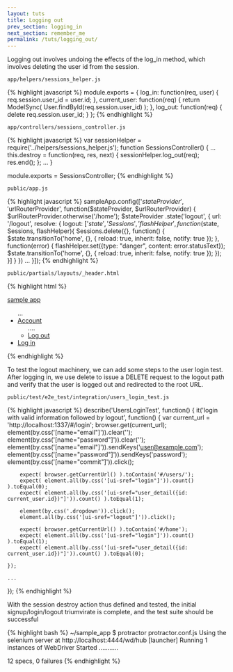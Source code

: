 ```yaml
---
layout: tuts
title: Logging out
prev_section: logging_in
next_section: remember_me
permalink: /tuts/logging_out/
---
```


Logging out involves undoing the effects of the log_in method, which involves deleting the user id from the session.

`app/helpers/sessions_helper.js`

{% highlight javascript %}
module.exports = {
	log_in: function(req, user) {
		req.session.user_id = user.id;
	},
	current_user: function(req) {
		return ModelSync( User.findById(req.session.user_id) );
	},
	log_out: function(req) {
		delete req.session.user_id;
	}
};
{% endhighlight %}

`app/controllers/sessions_controller.js`

{% highlight javascript %}
var sessionHelper = require('../helpers/sessions_helper.js');
function SessionsController() {
	...
	this.destroy = function(req, res, next) {
		sessionHelper.log_out(req);
		res.end();
	};
	...
}

module.exports = SessionsController;
{% endhighlight %}

`public/app.js`

{% highlight javascript %}
sampleApp.config(['$stateProvider', '$urlRouterProvider', function($stateProvider, $urlRouterProvider) {
	$urlRouterProvider.otherwise('/home');
	$stateProvider
	.state('logout', {
		url: '/logout',
		resolve: {
			logout: ['$state', 'Sessions', 'flashHelper', function($state, Sessions, flashHelper){
				Sessions.delete({}, function() {
					$state.transitionTo('home', {}, {
						reload: true, inherit: false, notify: true
					});
				}, function(error) {
					flashHelper.set({type: "danger", content: error.statusText});
					$state.transitionTo('home', {}, {
						reload: true, inherit: false, notify: true
					});
				});
			}]
		}
	})
	...
}]);
{% endhighlight %}

`public/partials/layouts/_header.html`

{% highlight html %}
<div class="container">
	<a href ui-sref="home" ui-sref-opts="{reload: true}" id="logo">sample app</a>
	<nav>
		<ul class="nav navbar-nav navbar-right">
			...
			<li ng-if="logged_in" class="dropdown">
				<a href class="dropdown-toggle" data-toggle="dropdown">
					Account <b class="caret"></b>
				</a>
				<ul class="dropdown-menu">
					....
					<li><a href ui-sref="logout" ui-sref-opts="{reload: true}">Log out</a></li>
				</ul>
			</li>
			<li ng-if="!logged_in"><a href ui-sref="login" ui-sref-opts="{reload: true}">Log in</a></li>
		</ul>
	</nav>
</div>
{% endhighlight %}

To test the logout machinery, we can add some steps to the user login test. After logging in, we use delete to issue a DELETE request to the logout path and verify that the user is logged out and redirected to the root URL.

`public/test/e2e_test/integration/users_login_test.js`

{% highlight javascript %}
describe('UsersLoginTest', function() {
	it('login with valid information followed by logout', function() {
		var current_url = 'http://localhost:1337/#/login';
		browser.get(current_url);
		element(by.css('[name="email"]')).clear('');
		element(by.css('[name="password"]')).clear('');
		element(by.css('[name="email"]')).sendKeys('user@example.com');
		element(by.css('[name="password"]')).sendKeys('password');
		element(by.css('[name="commit"]')).click();

		expect( browser.getCurrentUrl() ).toContain('#/users/');
		expect( element.all(by.css('[ui-sref="login"]')).count() ).toEqual(0);
		expect( element.all(by.css('[ui-sref="user_detail({id: current_user.id})"]')).count() ).toEqual(1);

		element(by.css('.dropdown')).click();
		element.all(by.css('[ui-sref="logout"]')).click();

		expect( browser.getCurrentUrl() ).toContain('#/home');
		expect( element.all(by.css('[ui-sref="login"]')).count() ).toEqual(1);
		expect( element.all(by.css('[ui-sref="user_detail({id: current_user.id})"]')).count() ).toEqual(0);

	});

	...
});
{% endhighlight %}

With the session destroy action thus defined and tested, the initial signup/login/logout triumvirate is complete, and the test suite should be successful

{% highlight bash %}
~/sample_app $ protractor protractor.conf.js
Using the selenium server at http://localhost:4444/wd/hub
[launcher] Running 1 instances of WebDriver
Started
...........

12 specs, 0 failures
{% endhighlight %}
